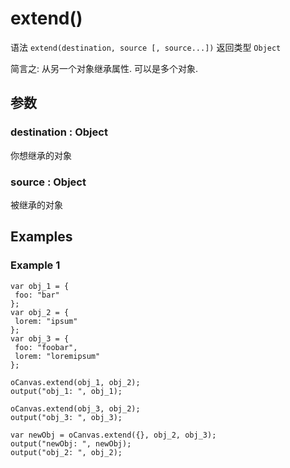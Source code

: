 # extend()

语法 `extend(destination, source [, source...])` 返回类型 `Object`

简言之: 从另一个对象继承属性. 可以是多个对象.

## 参数

### destination : Object

你想继承的对象

### source : Object

被继承的对象

## Examples

### Example 1

```
var obj_1 = {
 foo: "bar"
};
var obj_2 = {
 lorem: "ipsum"
};
var obj_3 = {
 foo: "foobar",
 lorem: "loremipsum"
};

oCanvas.extend(obj_1, obj_2);
output("obj_1: ", obj_1);

oCanvas.extend(obj_3, obj_2);
output("obj_3: ", obj_3);

var newObj = oCanvas.extend({}, obj_2, obj_3);
output("newObj: ", newObj);
output("obj_2: ", obj_2);
```
